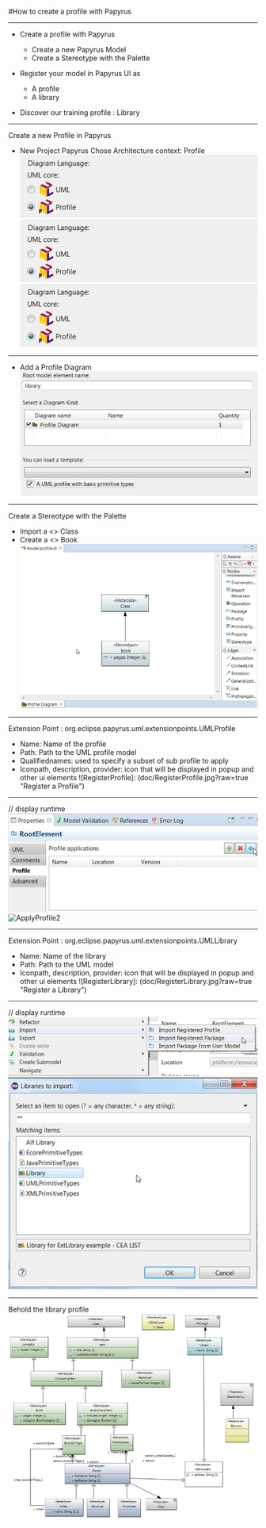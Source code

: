 #How to create a profile with Papyrus

---

* Create a profile with Papyrus
    * Create a new Papyrus Model
    * Create a Stereotype with the Palette

* Register your model in Papyrus UI as
    * A profile
    * A library 

* Discover our training profile : Library

---
Create a new Profile in Papyrus

* New Project Papyrus
 Chose Architecture context: Profile  
![DiagramLanguage1](doc/DiagramLanguage.jpg)   
![DiagramLanguage2](doc/DiagramLanguage.jpg?raw=true "Select Diagram Language")   
![DiagramLanguage3](/org.eclipse.papyrus.training.library.profile/doc/DiagramLanguage.jpg?raw=true "Select Diagram Language")   

[DiagramLanguage]: /org.eclipse.papyrus.training.library.profile/doc/DiagramLanguage.jpg?raw=true "Select Diagram Language"

---

* Add a Profile Diagram   
![ProfileDiagram](doc/ProfileDiagram.jpg?raw=true "Add a Profile Diagram") 

---
Create a Stereotype with the Palette

* Import a <<Metaclass>> Class
* Create a <<Stereotype>> Book 
![FirstStereotype](doc/FirstStereotype.jpg?raw=true "Create First Stereotype")
 
---

Extension Point : org.eclipse.papyrus.uml.extensionpoints.UMLProfile  
* Name: Name of the profile
* Path: Path to the UML profile model
* Qualifiednames: used to specify a subset of sub profile to apply
* Iconpath, description, provider: icon that will be displayed in popup and other ui elements
![RegisterProfile]: (doc/RegisterProfile.jpg?raw=true "Register a Profile")
---

// display runtime  
 ![ApplyProfile1](doc/ApplyProfile1.jpg?raw=true "Apply a Profile Step1")
 ![ApplyProfile2](/doc/ApplyProfile2.jpg?raw=true "Apply a Profile Step2")

---

Extension Point : org.eclipse.papyrus.uml.extensionpoints.UMLLibrary  
* Name: Name of the library
* Path: Path to the UML model
* Iconpath, description, provider: icon that will be displayed in popup and other ui elements
![RegisterLibrary]: (doc/RegisterLibrary.jpg?raw=true "Register a Library")
---

// display runtime  
 ![ImportLibrary1](doc/ImportLibrary1.jpg?raw=true "Import Library Step1")
 ![ImportLibrary2](doc/ImportLibrary2.jpg?raw=true "Import Library Step2")
 
---

Behold the library profile ![LibraryProfileDiagram](doc/LibraryProfile.jpg?raw=true "Library Profile Diagram") 




